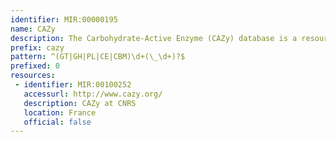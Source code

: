 ```yaml
---
identifier: MIR:00000195
name: CAZy
description: The Carbohydrate-Active Enzyme (CAZy) database is a resource specialized in enzymes that build and breakdown complex carbohydrates and glycoconjugates. These enzymes are classified into families based on structural features.
prefix: cazy
pattern: ^(GT|GH|PL|CE|CBM)\d+(\_\d+)?$
prefixed: 0
resources:
 - identifier: MIR:00100252
   accessurl: http://www.cazy.org/
   description: CAZy at CNRS
   location: France
   official: false
---
```

